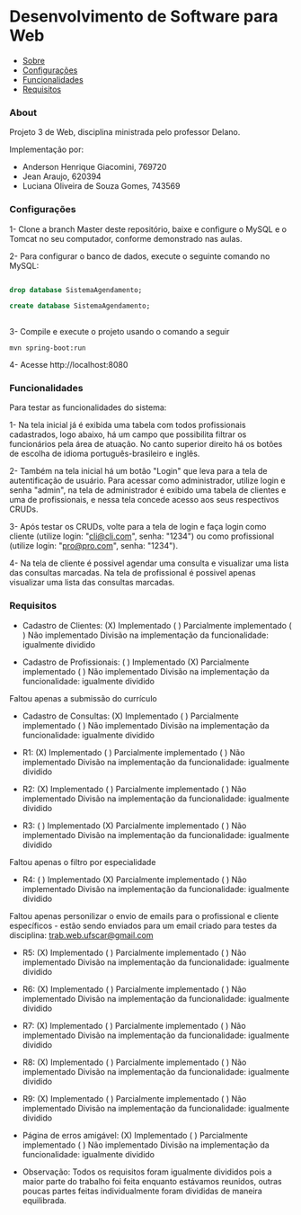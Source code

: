 # Desenvolvimento de Software para Web
 * [Sobre](#About)
 * [Configurações](#Configurações)
 * [Funcionalidades](#Funcionalidades)
 * [Requisitos](#Requisitos)
 
### About
 
Projeto 3 de Web, disciplina ministrada pelo professor Delano.

Implementação por:
  - Anderson Henrique Giacomini, 769720
  - Jean Araujo, 620394
  - Luciana Oliveira de Souza Gomes, 743569
  
### Configurações 

1- Clone a branch Master deste repositório, baixe e configure o MySQL e o Tomcat no seu computador, conforme demonstrado nas aulas. 

2- Para configurar o banco de dados, execute o seguinte comando no MySQL:

```sql 

drop database SistemaAgendamento;

create database SistemaAgendamento;
 
 ```
 
 3- Compile e execute o projeto usando o comando a seguir
 
 ```
 mvn spring-boot:run
 ```
 
 4- Acesse http://localhost:8080
 
 ### Funcionalidades
 
 Para testar as funcionalidades do sistema:
 
 1- Na tela inicial já é exibida uma tabela com todos profissionais cadastrados, logo abaixo, há um campo que possibilita filtrar os funcionários pela área de atuação. No canto superior direito há os botões de escolha de idioma português-brasileiro e inglês.
 
 2- Também na tela inicial há um botão "Login" que leva para a tela de autentificação de usuário. Para acessar como administrador, utilize login e senha "admin", na tela de administrador é exibido uma tabela de clientes e uma de profissionais, e nessa tela concede acesso aos seus respectivos CRUDs.

 3- Após testar os CRUDs, volte para a tela de login e faça login como cliente (utilize login: "cli@cli.com", senha: "1234") ou como profissional (utilize login: "pro@pro.com", senha: "1234").
 
 4- Na tela de cliente é possivel agendar uma consulta e visualizar uma lista das consultas marcadas. Na tela de profissional é possivel apenas visualizar uma lista das consultas marcadas.
 
 ### Requisitos
 - Cadastro de Clientes:  (X) Implementado ( ) Parcialmente implementado ( ) Não implementado
Divisão na implementação da funcionalidade: igualmente dividido

 - Cadastro de Profissionais:  ( ) Implementado (X) Parcialmente implementado ( ) Não implementado
Divisão na implementação da funcionalidade: igualmente dividido

Faltou apenas a submissão do currículo

-  Cadastro de Consultas: (X) Implementado ( ) Parcialmente implementado ( ) Não implementado
Divisão na implementação da funcionalidade: igualmente dividido

 - R1: (X) Implementado ( ) Parcialmente implementado ( ) Não implementado
Divisão na implementação da funcionalidade: igualmente dividido

- R2: (X) Implementado ( ) Parcialmente implementado ( ) Não implementado
Divisão na implementação da funcionalidade: igualmente dividido

- R3: ( ) Implementado (X) Parcialmente implementado ( ) Não implementado
Divisão na implementação da funcionalidade: igualmente dividido

Faltou apenas o filtro por especialidade

- R4: ( ) Implementado (X) Parcialmente implementado ( ) Não implementado
Divisão na implementação da funcionalidade: igualmente dividido

Faltou apenas personilizar o envio de emails para o profissional e cliente específicos - estão sendo enviados para um email criado para testes da disciplina: trab.web.ufscar@gmail.com

- R5: (X) Implementado ( ) Parcialmente implementado ( ) Não implementado
Divisão na implementação da funcionalidade: igualmente dividido

- R6: (X) Implementado ( ) Parcialmente implementado ( ) Não implementado
Divisão na implementação da funcionalidade: igualmente dividido

- R7: (X) Implementado ( ) Parcialmente implementado ( ) Não implementado
Divisão na implementação da funcionalidade: igualmente dividido

- R8: (X) Implementado ( ) Parcialmente implementado ( ) Não implementado
Divisão na implementação da funcionalidade: igualmente dividido

- R9: (X) Implementado ( ) Parcialmente implementado ( ) Não implementado
Divisão na implementação da funcionalidade: igualmente dividido

- Página de erros amigável: (X) Implementado ( ) Parcialmente implementado ( ) Não implementado
Divisão na implementação da funcionalidade: igualmente dividido

- Observação: Todos os requisitos foram igualmente divididos pois a maior parte do trabalho foi feita enquanto estávamos reunidos, outras poucas partes feitas individualmente foram divididas de maneira equilibrada.
